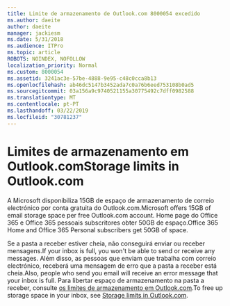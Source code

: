 ```yaml
---
title: Limite de armazenamento de Outlook.com 8000054 excedido
ms.author: daeite
author: daeite
manager: jackiesm
ms.date: 5/31/2018
ms.audience: ITPro
ms.topic: article
ROBOTS: NOINDEX, NOFOLLOW
localization_priority: Normal
ms.custom: 8000054
ms.assetid: 3241ac3e-57be-4888-9e95-c48c0cca8b13
ms.openlocfilehash: ab46dc5147b3452ada7c0a76b6eed753108b0ad5
ms.sourcegitcommit: 03a156a9c9740521155a30775492c7dff0982588
ms.translationtype: MT
ms.contentlocale: pt-PT
ms.lasthandoff: 03/22/2019
ms.locfileid: "30781237"
---
```

# <a name="storage-limits-in-outlookcom"></a><span data-ttu-id="4aaeb-102">Limites de armazenamento em Outlook.com</span><span class="sxs-lookup"><span data-stu-id="4aaeb-102">Storage limits in Outlook.com</span></span>

<span data-ttu-id="4aaeb-103">A Microsoft disponibiliza 15GB de espaço de armazenamento de correio electrónico por conta gratuita do Outlook.com.</span><span class="sxs-lookup"><span data-stu-id="4aaeb-103">Microsoft offers 15GB of email storage space per free Outlook.com account.</span></span> <span data-ttu-id="4aaeb-104">Home page do Office 365 e Office 365 pessoais subscritores obter 50GB de espaço.</span><span class="sxs-lookup"><span data-stu-id="4aaeb-104">Office 365 Home and Office 365 Personal subscribers get 50GB of space.</span></span>
  
<span data-ttu-id="4aaeb-105">Se a pasta a receber estiver cheia, não conseguirá enviar ou receber mensagens.</span><span class="sxs-lookup"><span data-stu-id="4aaeb-105">If your inbox is full, you won't be able to send or receive any messages.</span></span> <span data-ttu-id="4aaeb-106">Além disso, as pessoas que enviam que trabalha com correio electrónico, receberá uma mensagem de erro que a pasta a receber está cheia.</span><span class="sxs-lookup"><span data-stu-id="4aaeb-106">Also, people who send you email will receive an error message that your inbox is full.</span></span> <span data-ttu-id="4aaeb-107">Para libertar espaço de armazenamento na pasta a receber, consulte [os limites de armazenamento em Outlook.com](https://go.microsoft.com/fwlink/p/?linkid=2001900&amp;clcid=0x409).</span><span class="sxs-lookup"><span data-stu-id="4aaeb-107">To free up storage space in your inbox, see [Storage limits in Outlook.com](https://go.microsoft.com/fwlink/p/?linkid=2001900&amp;clcid=0x409).</span></span>
  

